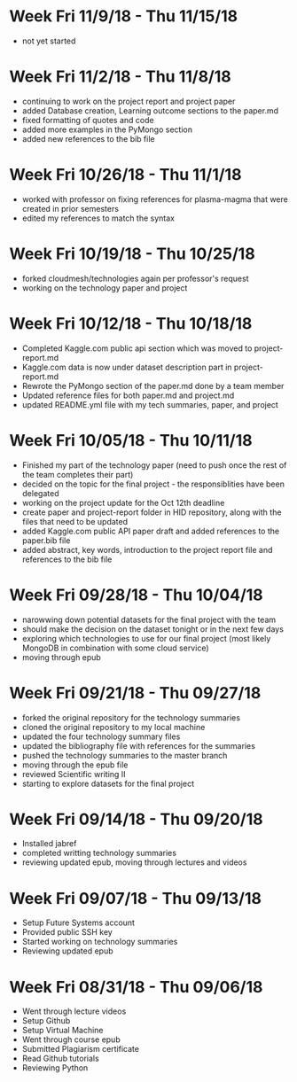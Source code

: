 
# Week Fri 11/9/18 - Thu 11/15/18

- not yet started

# Week Fri 11/2/18 - Thu 11/8/18

- continuing to work on the project report and project paper
- added Database creation, Learning outcome sections to the paper.md
- fixed formatting of quotes and code
- added more examples in the PyMongo section
- added new references to the bib file

# Week Fri 10/26/18 - Thu 11/1/18

- worked with professor on fixing references for plasma-magma that were created in prior semesters
- edited my references to match the syntax

# Week Fri 10/19/18 - Thu 10/25/18

- forked cloudmesh/technologies again per professor's request
- working on the technology paper and project

# Week Fri 10/12/18 - Thu 10/18/18

- Completed Kaggle.com public api section which was moved to project-report.md 
- Kaggle.com data is now under dataset description part in project-report.md
- Rewrote the PyMongo section of the paper.md done by a team member
- Updated reference files for both paper.md and project.md
- updated README.yml file with my tech summaries, paper, and project 


# Week Fri 10/05/18 - Thu 10/11/18

- Finished my part of the technology paper (need to push once the rest of the team completes their part)
- decided on the topic for the final project - the responsiblities have been delegated 
- working on the project update for the Oct 12th deadline
- create paper and project-report folder in HID repository, along with the files that need to be updated
- added Kaggle.com public API paper draft and added references to the paper.bib file
- added abstract, key words, introduction to the project report file and references to the bib file


# Week Fri 09/28/18 - Thu 10/04/18

- narowwing down potential datasets for the final project with the team
- should make the decision on the dataset tonight or in the next few days
- exploring which technologies to use for our final project (most likely MongoDB in combination with some cloud service)
- moving through epub

# Week Fri 09/21/18 - Thu 09/27/18

- forked the original repository for the technology summaries
- cloned the original repository to my local machine
- updated the four technology summary files
- updated the bibliography file with references for the summaries
- pushed the technology summaries to the master branch
- moving through the epub file
- reviewed Scientific writing II
- starting to explore datasets for the final project

# Week Fri 09/14/18 - Thu 09/20/18

- Installed jabref
- completed writting technology summaries
- reviewing updated epub, moving through lectures and videos

# Week Fri 09/07/18 - Thu 09/13/18

- Setup Future Systems account
- Provided public SSH key
- Started working on technology summaries
- Reviewing updated epub

# Week Fri 08/31/18 - Thu 09/06/18

- Went through lecture videos
- Setup Github
- Setup Virtual Machine
- Went through course epub
- Submitted Plagiarism certificate
- Read Github tutorials
- Reviewing Python

